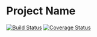 # Project Name
[![Build Status](https://travis-ci.org/<account_name>/<repo_name>.svg?branch=master)](https://travis-ci.org/<account_name>/<repo_name>)
[![Coverage Status](https://coveralls.io/repos/github/<account_name>/<repo_name>/badge.svg?branch=master)](https://coveralls.io/github/<account_name>/<repo_name>?branch=master)

